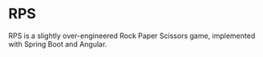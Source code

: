 # RPS

RPS is a slightly over-engineered Rock Paper Scissors game, implemented with Spring Boot and Angular.
